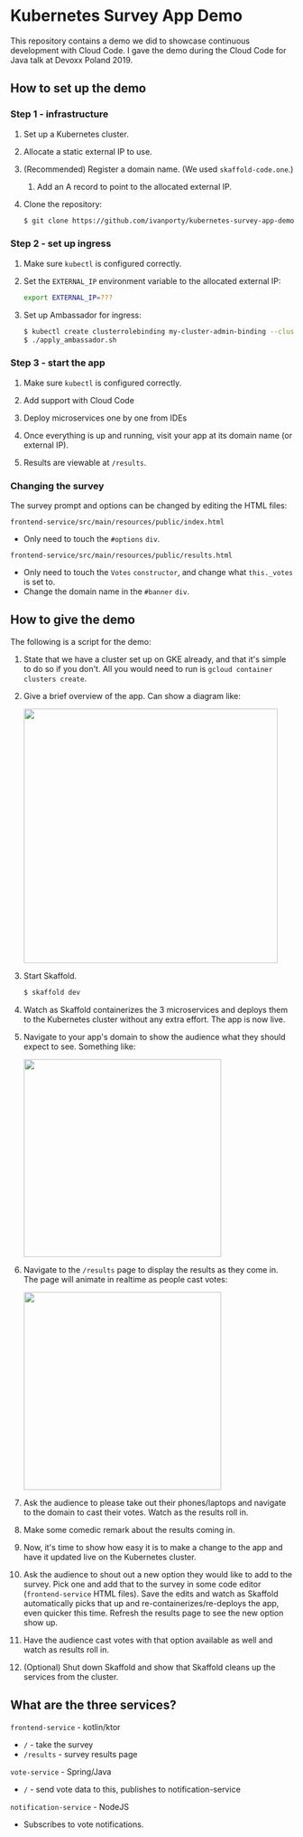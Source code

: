 # Kubernetes Survey App Demo

This repository contains a demo we did to showcase continuous development with Cloud Code. I gave the demo during the Cloud Code for Java talk at Devoxx Poland 2019.

## How to set up the demo

### Step 1 - infrastructure

1. Set up a Kubernetes cluster.

1. Allocate a static external IP to use.

1. (Recommended) Register a domain name. (We used `skaffold-code.one`.)

    1. Add an A record to point to the allocated external IP.
    
1. Clone the repository:

    ```bash
    $ git clone https://github.com/ivanporty/kubernetes-survey-app-demo
    ```

### Step 2 - set up ingress

1. Make sure `kubectl` is configured correctly.

1. Set the `EXTERNAL_IP` environment variable to the allocated external IP:

    ```bash
    export EXTERNAL_IP=???
    ```

1. Set up Ambassador for ingress:

    ```bash
    $ kubectl create clusterrolebinding my-cluster-admin-binding --clusterrole=cluster-admin --user=$(gcloud info --format="value(config.account)")
    $ ./apply_ambassador.sh
    ```

### Step 3 - start the app

1. Make sure `kubectl` is configured correctly.

1. Add support with Cloud Code

2. Deploy microservices one by one from IDEs

1. Once everything is up and running, visit your app at its domain name (or external IP).

1. Results are viewable at `/results`.

### Changing the survey

The survey prompt and options can be changed by editing the HTML files:

`frontend-service/src/main/resources/public/index.html`

- Only need to touch the `#options` `div`.

`frontend-service/src/main/resources/public/results.html`

- Only need to touch the `Votes` `constructor`, and change what `this._votes` is set to.
- Change the domain name in the `#banner` `div`.

## How to give the demo

The following is a script for the demo:

1. State that we have a cluster set up on GKE already, and that it's simple to do so if you don't. All you would need to run is `gcloud container clusters create`.

1. Give a brief overview of the app. Can show a diagram like:

    <img src="assets/survey-app-architecture.png" width="450px" />
    
1. Start Skaffold.

    ```bash
    $ skaffold dev
    ```
    
1. Watch as Skaffold containerizes the 3 microservices and deploys them to the Kubernetes cluster without any extra effort. The app is now live.

1. Navigate to your app's domain to show the audience what they should expect to see. Something like:

    <img src="assets/survey-app-vote-page.png" width="350px" />

1. Navigate to the `/results` page to display the results as they come in. The page will animate in realtime as people cast votes:

    <img src="assets/survey-app-results-page.png" width="350px" />

1. Ask the audience to please take out their phones/laptops and navigate to the domain to cast their votes. Watch as the results roll in.

1. Make some comedic remark about the results coming in.

1. Now, it's time to show how easy it is to make a change to the app and have it updated live on the Kubernetes cluster.

1. Ask the audience to shout out a new option they would like to add to the survey. Pick one and add that to the survey in some code editor (`frontend-service` HTML files). Save the edits and watch as Skaffold automatically picks that up and re-containerizes/re-deploys the app, even quicker this time. Refresh the results page to see the new option show up.

1. Have the audience cast votes with that option available as well and watch as results roll in.

1. (Optional) Shut down Skaffold and show that Skaffold cleans up the services from the cluster. 

## What are the three services?

`frontend-service` - kotlin/ktor

- `/` - take the survey
- `/results` - survey results page

`vote-service` - Spring/Java

- `/` - send vote data to this, publishes to notification-service

`notification-service` - NodeJS

- Subscribes to vote notifications.
